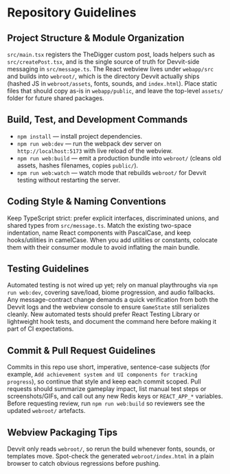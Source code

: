 # Repository Guidelines

## Project Structure & Module Organization
`src/main.tsx` registers the TheDigger custom post, loads helpers such as `src/createPost.tsx`, and is the single source of truth for Devvit-side messaging in `src/message.ts`. The React webview lives under `webapp/src` and builds into `webroot/`, which is the directory Devvit actually ships (hashed JS in `webroot/assets`, fonts, sounds, and `index.html`). Place static files that should copy as-is in `webapp/public`, and leave the top-level `assets/` folder for future shared packages.

## Build, Test, and Development Commands
- `npm install` — install project dependencies.
- `npm run web:dev` — run the webpack dev server on `http://localhost:5173` with live reload of the webview.
- `npm run web:build` — emit a production bundle into `webroot/` (cleans old assets, hashes filenames, copies `public/`).
- `npm run web:watch` — watch mode that rebuilds `webroot/` for Devvit testing without restarting the server.

## Coding Style & Naming Conventions
Keep TypeScript strict: prefer explicit interfaces, discriminated unions, and shared types from `src/message.ts`. Match the existing two-space indentation, name React components with PascalCase, and keep hooks/utilities in camelCase. When you add utilities or constants, colocate them with their consumer module to avoid inflating the main bundle.

## Testing Guidelines
Automated testing is not wired up yet; rely on manual playthroughs via `npm run web:dev`, covering save/load, biome progression, and audio fallbacks. Any message-contract change demands a quick verification from both the Devvit logs and the webview console to ensure `GameState` still serializes cleanly. New automated tests should prefer React Testing Library or lightweight hook tests, and document the command here before making it part of CI expectations.

## Commit & Pull Request Guidelines
Commits in this repo use short, imperative, sentence-case subjects (for example, `Add achievement system and UI components for tracking progress`), so continue that style and keep each commit scoped. Pull requests should summarize gameplay impact, list manual test steps or screenshots/GIFs, and call out any new Redis keys or `REACT_APP_*` variables. Before requesting review, run `npm run web:build` so reviewers see the updated `webroot/` artefacts.

## Webview Packaging Tips
Devvit only reads `webroot/`, so rerun the build whenever fonts, sounds, or templates move. Spot-check the generated `webroot/index.html` in a plain browser to catch obvious regressions before pushing.

